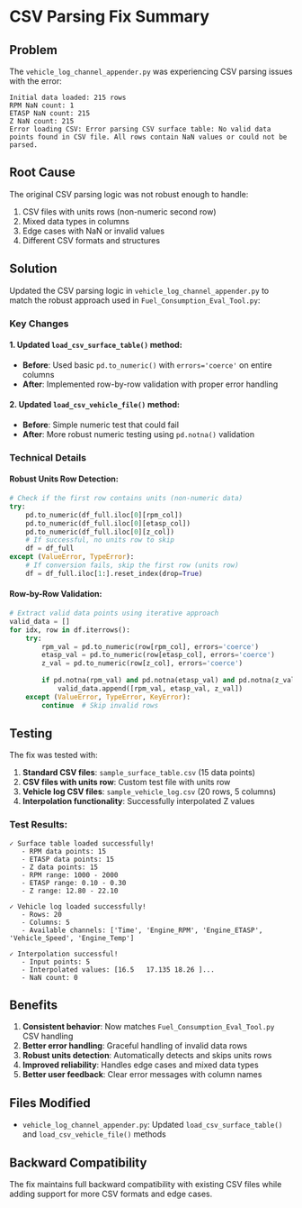 # CSV Parsing Fix Summary

## Problem
The `vehicle_log_channel_appender.py` was experiencing CSV parsing issues with the error:
```
Initial data loaded: 215 rows
RPM NaN count: 1
ETASP NaN count: 215
Z NaN count: 215
Error loading CSV: Error parsing CSV surface table: No valid data points found in CSV file. All rows contain NaN values or could not be parsed.
```

## Root Cause
The original CSV parsing logic was not robust enough to handle:
1. CSV files with units rows (non-numeric second row)
2. Mixed data types in columns
3. Edge cases with NaN or invalid values
4. Different CSV formats and structures

## Solution
Updated the CSV parsing logic in `vehicle_log_channel_appender.py` to match the robust approach used in `Fuel_Consumption_Eval_Tool.py`:

### Key Changes

#### 1. Updated `load_csv_surface_table()` method:
- **Before**: Used basic `pd.to_numeric()` with `errors='coerce'` on entire columns
- **After**: Implemented row-by-row validation with proper error handling

#### 2. Updated `load_csv_vehicle_file()` method:
- **Before**: Simple numeric test that could fail
- **After**: More robust numeric testing using `pd.notna()` validation

### Technical Details

#### Robust Units Row Detection:
```python
# Check if the first row contains units (non-numeric data)
try:
    pd.to_numeric(df_full.iloc[0][rpm_col])
    pd.to_numeric(df_full.iloc[0][etasp_col]) 
    pd.to_numeric(df_full.iloc[0][z_col])
    # If successful, no units row to skip
    df = df_full
except (ValueError, TypeError):
    # If conversion fails, skip the first row (units row)
    df = df_full.iloc[1:].reset_index(drop=True)
```

#### Row-by-Row Validation:
```python
# Extract valid data points using iterative approach
valid_data = []
for idx, row in df.iterrows():
    try:
        rpm_val = pd.to_numeric(row[rpm_col], errors='coerce')
        etasp_val = pd.to_numeric(row[etasp_col], errors='coerce') 
        z_val = pd.to_numeric(row[z_col], errors='coerce')
        
        if pd.notna(rpm_val) and pd.notna(etasp_val) and pd.notna(z_val):
            valid_data.append([rpm_val, etasp_val, z_val])
    except (ValueError, TypeError, KeyError):
        continue  # Skip invalid rows
```

## Testing
The fix was tested with:
1. **Standard CSV files**: `sample_surface_table.csv` (15 data points)
2. **CSV files with units row**: Custom test file with units row
3. **Vehicle log CSV files**: `sample_vehicle_log.csv` (20 rows, 5 columns)
4. **Interpolation functionality**: Successfully interpolated Z values

### Test Results:
```
✓ Surface table loaded successfully!
   - RPM data points: 15
   - ETASP data points: 15
   - Z data points: 15
   - RPM range: 1000 - 2000
   - ETASP range: 0.10 - 0.30
   - Z range: 12.80 - 22.10

✓ Vehicle log loaded successfully!
   - Rows: 20
   - Columns: 5
   - Available channels: ['Time', 'Engine_RPM', 'Engine_ETASP', 'Vehicle_Speed', 'Engine_Temp']

✓ Interpolation successful!
   - Input points: 5
   - Interpolated values: [16.5   17.135 18.26 ]...
   - NaN count: 0
```

## Benefits
1. **Consistent behavior**: Now matches `Fuel_Consumption_Eval_Tool.py` CSV handling
2. **Better error handling**: Graceful handling of invalid data rows
3. **Robust units detection**: Automatically detects and skips units rows
4. **Improved reliability**: Handles edge cases and mixed data types
5. **Better user feedback**: Clear error messages with column names

## Files Modified
- `vehicle_log_channel_appender.py`: Updated `load_csv_surface_table()` and `load_csv_vehicle_file()` methods

## Backward Compatibility
The fix maintains full backward compatibility with existing CSV files while adding support for more CSV formats and edge cases.